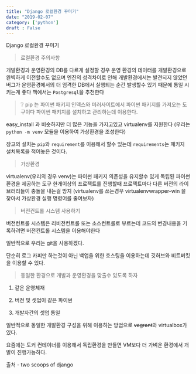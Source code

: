 ```yaml
---
title: "Django 로컬환경 꾸미기"
date: "2019-02-07"
category: ['python']
draft : False
---
```



Django 로컬환경 꾸미기


> 로컬환경 주의사항

개발환경과 운영환경의 DB를 다르게 설정할 경우
운영 환경의 데이터를 개발환경으로 완벽하게 이전할수도 없으며
엔진의 성격차이로 인해 개발환경에서는 발견되지 않았던 버그가
운영환경에서의 더 엄격한 DB에서 실행되는 순간 발생할수 있기 때문에 통일 시키는게 좋다
책에서는 `Postgresql`을 추천한다


>❔ pip 는 파이썬 패키지 인덱스와 미러사이트에서 파이썬 패키지를 가져오는 도구이다 파이썬 패키지를 설치하고 관리하는데 이용한다.

easy_install 과 비슷하지만 더 많은 기능을 가지고있고 virtualenv를 지원한다
(우리는 `python -m venv` 모듈을 이용하여 가상환경을 조성한다)

장고의 설치는 `pip`와 `requirement`를 이용해서 할수 있는데
`requirements`는 패키지 설치목록을 적어놓은 것이다.


> 가상환경

virtualenv(우리의 경우 venv)는 파이썬 패키지 의존성을 유지할수 있게 독립된 파이썬 환경을 제공하는 도구
한개이상의 프로젝트를 진행할때 프로젝트마다 다른 버전의 라이브러리들이 충돌을 내는걸 방지
(virtualenv를 쓰는경우 virtualenvwrapper-win 을 찾아서 가상환경 실행 명령어를 줄여보자)

>버전컨트롤 시스템 사용하기

버전컨트롤 시스템은 리비전컨트롤 또는 소스컨트롤로 부르는데
코드의 변경내용을 기록하려면 버전컨트롤 시스템을 이용해야한다

일반적으로 우리는 git을 사용하겠다.

단순히 로그 카피만 하는것이 아닌 백업을 위한 호스팅을 이용하는데 깃허브와 비트버킷을 이용할 수 있다.



> 동일한 환경으로 개발과 운영환경을 맞출수 있도록 하자

1. 같은 운영체재

2. 버전 및 셋업이 같은 파이썬

3. 개발자간의 셋업 통일

일반적으로 동일한 개발환경 구성을 위해 이용하는 방법으로 ~~vagrant~~와 virtualbox가 있다.

요즘에는 도커 컨테이너를 이용해서 독립환경을 만들면 VM보다 더 가벼운 환경에서 개발이 진행가능하다.

출처 - two scoops of django